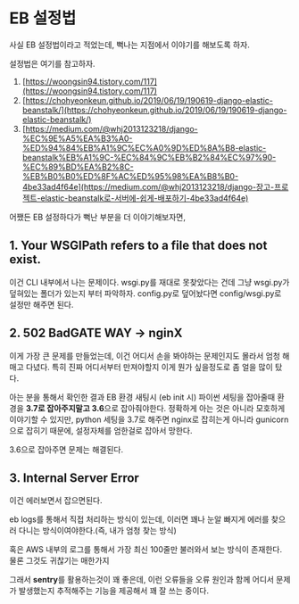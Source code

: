 # EB 설정법

사실 EB 설정법이라고 적었는데, 뻑나는 지점에서 이야기를 해보도록 하자.

설정법은 여기를 참고하자.

1. [https://woongsin94.tistory.com/117](https://woongsin94.tistory.com/117) 
2. [https://chohyeonkeun.github.io/2019/06/19/190619-django-elastic-beanstalk/](https://chohyeonkeun.github.io/2019/06/19/190619-django-elastic-beanstalk/)
3. [https://medium.com/@whj2013123218/django-%EC%9E%A5%EA%B3%A0-%ED%94%84%EB%A1%9C%EC%A0%9D%ED%8A%B8-elastic-beanstalk%EB%A1%9C-%EC%84%9C%EB%B2%84%EC%97%90-%EC%89%BD%EA%B2%8C-%EB%B0%B0%ED%8F%AC%ED%95%98%EA%B8%B0-4be33ad4f64e](https://medium.com/@whj2013123218/django-장고-프로젝트-elastic-beanstalk로-서버에-쉽게-배포하기-4be33ad4f64e)

어쨌든 EB 설정하다가 뻑난 부분을 더 이야기해보자면,

## 1. Your WSGIPath refers to a file that does not exist.

이건 CLI 내부에서 나는 문제이다. wsgi.py를 재대로 못찾았다는 건데 그냥 wsgi.py가 덮혀있는 폴더가 있는지 부터 파악하자. config.py로 덮어놨다면 config/wsgi.py로 설정만 해주면 된다.

## 2. 502 BadGATE WAY -&gt; nginX

이게 가장 큰 문제를 만들었는데, 이건 어디서 손을 봐야하는 문제인지도 몰라서 엄청 해매고 다녔다. 특히 진짜 어디서부터 만져야할지 이게 뭔가 싶을정도로 좀 얼을 많이 탔다.

아는 분을 통해서 확인한 결과 EB 환경 새팅시 \(eb init 시\) 파이썬 세팅을 잡아줄때 환경을 **3.7로 잡아주지말고 3.6**으로 잡아줘야한다. 정확하게 아는 것은 아니라 모호하게 이야기할 수 있지만, python 세팅을 3.7로 해주면 nginx로 잡히는게 아니라 gunicorn으로 잡히기 때문에, 설정자체를 엄한걸로 잡아서 망한다.

3.6으로 잡아주면 문제는 해결된다.

## 3.  Internal Server Error

이건 에러보면서 잡으면된다.

eb logs를 통해서 직접 처리하는 방식이 있는데, 이러면 꽤나 눈알 빠지게 에러를 찾으러 다니는 방식이여야한다.\(즉, 내가 엄청 찾는 방식\)

혹은 AWS 내부의 로그를 통해서 가장 최신 100줄만 불러와서 보는 방식이 존재한다. 물론 그것도 귀찮기는 매한가지

그래서 **sentry**를 활용하는것이 꽤 좋은데, 이런 오류들을 오류 원인과 함께 어디서 문제가 발생했는지 추적해주는 기능을 제공해서 꽤 잘 쓰는 중이다.

